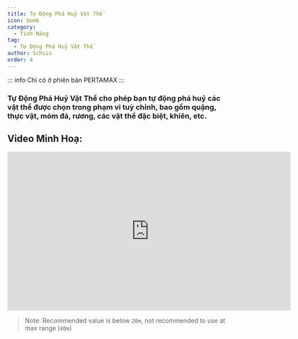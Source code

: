 ```yaml
---
title: Tự Động Phá Huỷ Vật Thể
icon: bomb
category:
  - Tính Năng
tag:
  - Tự Động Phá Huỷ Vật Thể
author: Schvis
order: 4
---
```

::: info Chỉ có ở phiên bản PERTAMAX
:::

### Tự Động Phá Huỷ Vật Thể cho phép bạn tự động phá huỷ các vật thể được chọn trong phạm vi tuỳ chỉnh, bao gồm quặng, thực vật, mỏm đá, rương, các vật thể đặc biệt, khiên, etc.

## Video Minh Hoạ:

<div class="iframe-container"><iframe width="640" height="360" src="https://www.youtube.com/embed/3ML6s3SR8nE?list=PL5eI1Tb64p56g27qfYk7VuFTz4FK6YrKa" title="Korepi - Auto Destroy" frameborder="0" allow="accelerometer; autoplay; clipboard-write; encrypted-media; gyroscope; picture-in-picture; web-share" allowfullscreen></iframe></div>

>Note: Recommended value is below `20m`, not recommended to use at max range (`40m`)

